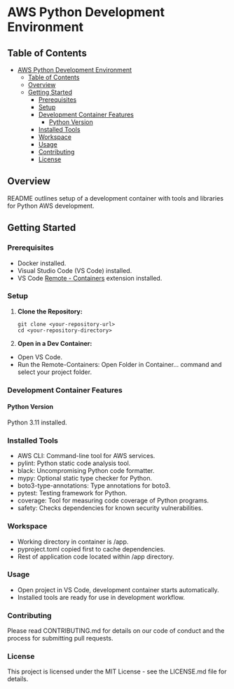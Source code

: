 # AWS Python Development Environment

## Table of Contents
- [AWS Python Development Environment](#aws-python-development-environment)
  - [Table of Contents](#table-of-contents)
  - [Overview](#overview)
  - [Getting Started](#getting-started)
    - [Prerequisites](#prerequisites)
    - [Setup](#setup)
    - [Development Container Features](#development-container-features)
      - [Python Version](#python-version)
    - [Installed Tools](#installed-tools)
    - [Workspace](#workspace)
    - [Usage](#usage)
    - [Contributing](#contributing)
    - [License](#license)

## Overview
README outlines setup of a development container with tools and libraries for Python AWS development.

## Getting Started

### Prerequisites
- Docker installed.
- Visual Studio Code (VS Code) installed.
- VS Code [Remote - Containers](https://marketplace.visualstudio.com/items?itemName=ms-vscode-remote.remote-containers) extension installed.

### Setup
1. **Clone the Repository:**
    ```shell
    git clone <your-repository-url>
    cd <your-repository-directory>
    ```

2. **Open in a Dev Container:**
- Open VS Code.
- Run the Remote-Containers: Open Folder in Container... command and select your project folder.

### Development Container Features
#### Python Version
Python 3.11 installed.

### Installed Tools
- AWS CLI: Command-line tool for AWS services.
- pylint: Python static code analysis tool.
- black: Uncompromising Python code formatter.
- mypy: Optional static type checker for Python.
- boto3-type-annotations: Type annotations for boto3.
- pytest: Testing framework for Python.
- coverage: Tool for measuring code coverage of Python programs.
- safety: Checks dependencies for known security vulnerabilities.

### Workspace
- Working directory in container is /app.
- pyproject.toml copied first to cache dependencies.
- Rest of application code located within /app directory.

### Usage
- Open project in VS Code, development container starts automatically.
- Installed tools are ready for use in development workflow.

### Contributing
Please read CONTRIBUTING.md for details on our code of conduct and the process for submitting pull requests.

### License
This project is licensed under the MIT License - see the LICENSE.md file for details.